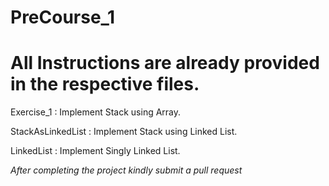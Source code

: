 # PreCourse_1

# All Instructions are already provided in the respective files.

Exercise_1 : Implement Stack using Array.

StackAsLinkedList : Implement Stack using Linked List.

LinkedList : Implement Singly Linked List.

*After completing the project kindly submit a pull request*
